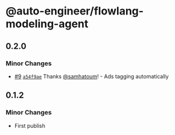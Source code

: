 # @auto-engineer/flowlang-modeling-agent

## 0.2.0

### Minor Changes

- [#9](https://github.com/samhatoum/auto-engineer/pull/9) [`a54f9ae`](https://github.com/samhatoum/auto-engineer/commit/a54f9ae80be7c8c18f4c9ab1f418f00baf160ef2) Thanks [@samhatoum](https://github.com/samhatoum)! - Ads tagging automatically

## 0.1.2

### Minor Changes

- First publish
